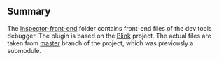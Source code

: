 ## Summary

The [inspector-front-end](inspector-front-end) folder contains front-end files of the dev tools debugger. The plugin is based on the [Blink](https://chromium.googlesource.com/chromium/blink) project. The actual files are taken from [master](https://github.com/ibuziuk/inspector-front-end) branch of the project, which was previously a submodule. 